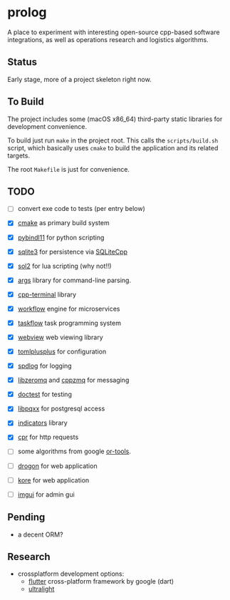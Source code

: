 # prolog

A place to experiment with interesting open-source cpp-based software integrations, as well as operations research and logistics algorithms.


## Status

Early stage, more of a project skeleton right now.


## To Build

The project includes some (macOS x86_64) third-party static libraries for development convenience.

To build just run `make` in the project root. This calls the `scripts/build.sh` script, which basically uses `cmake` to build the application and its related targets. 

The root `Makefile` is just for convenience.


## TODO


- [ ] convert exe code to tests (per entry below)

- [x] [cmake](https://cmake.org) as primary build system
- [x] [pybindl11](https://github.com/pybind/pybind11) for python scripting
- [x] [sqlite3](https://github.com/sqlite/sqlite) for persistence via [SQLiteCpp](https://github.com/SRombauts/SQLiteCpp)
- [x] [sol2](https://github.com/ThePhD/sol2) for lua scripting (why not!!)
- [x] [args](https://github.com/Taywee/args) library for command-line parsing.
- [x] [cpp-terminal](https://github.com/jupyter-xeus/cpp-terminal) library
- [x] [workflow](https://github.com/sogou/workflow) engine for microservices
- [x] [taskflow](https://github.com/taskflow/taskflow) task programming system
- [x] [webview](https://github.com/webview/webview) web viewing library
- [x] [tomlplusplus](https://github.com/marzer/tomlplusplus) for configuration
- [x] [spdlog](https://github.com/gabime/spdlog) for logging
- [x] [libzeromq](https://github.com/zeromq/libzmq) and [cppzmq](https://github.com/zeromq/cppzmq) for messaging
- [x] [doctest](https://github.com/doctest/doctest/blob/master/doc/markdown/tutorial.md) for testing
- [x] [libpqxx](https://github.com/jtv/libpqxx) for postgresql access
- [x] [indicators](https://github.com/p-ranav/indicators/) library
- [x] [cpr](https://github.com/libcpr/cpr) for http requests
- [ ] some algorithms from google [or-tools](https://developers.google.com/optimization).
- [ ] [drogon](https://github.com/drogonframework/drogon) for web application
- [ ] [kore](https://github.com/jorisvink/kore) for web application
- [ ] [imgui](https://github.com/ocornut/imgui) for admin gui

## Pending

- a decent ORM?

## Research

- crossplatform development options:
	- [flutter](https://flutter.dev) cross-platform framework by google (dart)
	- [ultralight](https://ultralig.ht)
